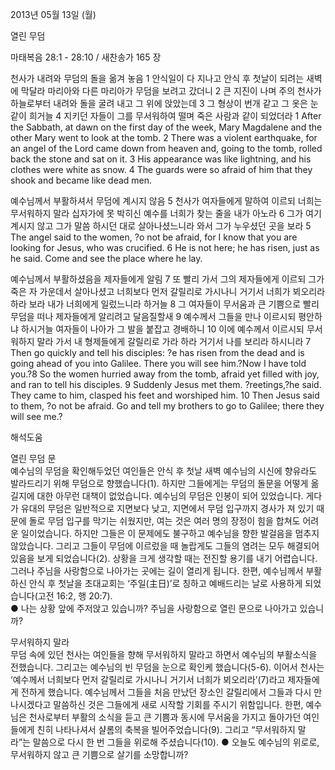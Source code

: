 2013년 05월 13일 (월)

열린 무덤



마태복음 28:1 - 28:10 / 새찬송가 165 장


천사가 내려와 무덤의 돌을 옮겨 놓음
1 안식일이 다 지나고 안식 후 첫날이 되려는 새벽에 막달라 마리아와 다른 마리아가 무덤을 보려고 갔더니 2 큰 지진이 나며 주의 천사가 하늘로부터 내려와 돌을 굴려 내고 그 위에 앉았는데 3 그 형상이 번개 같고 그 옷은 눈 같이 희거늘 4 지키던 자들이 그를 무서워하여 떨며 죽은 사람과 같이 되었더라
1 After the Sabbath, at dawn on the first day of the week, Mary Magdalene and the other Mary went to look at the tomb. 2 There was a violent earthquake, for an angel of the Lord came down from heaven and, going to the tomb, rolled back the stone and sat on it. 3 His appearance was like lightning, and his clothes were white as snow. 4 The guards were so afraid of him that they shook and became like dead men.   

예수님께서 부활하셔서 무덤에 계시지 않음
5 천사가 여자들에게 말하여 이르되 너희는 무서워하지 말라 십자가에 못 박히신 예수를 너희가 찾는 줄을 내가 아노라 6 그가 여기 계시지 않고 그가 말씀 하시던 대로 살아나셨느니라 와서 그가 누우셨던 곳을 보라
5 The angel said to the women, ?o not be afraid, for I know that you are looking for Jesus, who was crucified. 6 He is not here; he has risen, just as he said. Come and see the place where he lay.   

예수님께서 부활하셨음을 제자들에게 알림
7 또 빨리 가서 그의 제자들에게 이르되 그가 죽은 자 가운데서 살아나셨고 너희보다 먼저 갈릴리로 가시나니 거기서 너희가 뵈오리라 하라 보라 내가 너희에게 일렀느니라 하거늘 8 그 여자들이 무서움과 큰 기쁨으로 빨리 무덤을 떠나 제자들에게 알리려고 달음질할새 9 예수께서 그들을 만나 이르시되 평안하냐 하시거늘 여자들이 나아가 그 발을 붙잡고 경배하니 10 이에 예수께서 이르시되 무서워하지 말라 가서 내 형제들에게 갈릴리로 가라 하라 거기서 나를 보리라 하시니라
7 Then go quickly and tell his disciples: ?e has risen from the dead and is going ahead of you into Galilee. There you will see him.?Now I have told you.?8 So the women hurried away from the tomb, afraid yet filled with joy, and ran to tell his disciples. 9 Suddenly Jesus met them. ?reetings,?he said. They came to him, clasped his feet and worshiped him. 10 Then Jesus said to them, ?o not be afraid. Go and tell my brothers to go to Galilee; there they will see me.?

해석도움





열린 무덤 문  
예수님의 무덤을 확인해두었던 여인들은 안식 후 첫날 새벽 예수님의 시신에 향유라도 발라드리기 위해 무덤으로 향했습니다(1). 하지만 그들에게는 무덤의 돌문을 어떻게 옮길지에 대한 아무런 대책이 없었습니다. 예수님의 무덤은 인봉이 되어 있었습니다. 게다가 유대의 무덤은 일반적으로 지면보다 낮고, 지면에서 무덤 입구까지 경사가 져 있기 때문에 돌로 무덤 입구를 막기는 쉬웠지만, 여는 것은 여러 명의 장정이 힘을 합쳐도 어려운 일이었습니다. 하지만 그들은 이 문제에도 불구하고 예수님을 향한 발걸음을 멈추지 않았습니다. 그리고 그들이 무덤에 이르렀을 때 놀랍게도 그들의 염려는 모두 해결되어 있음을 보게 되었습니다(2). 상황을 크게 생각할 때는 전진할 용기를 내기 어렵습니다. 그러나 주님을 사랑함으로 나아가는 곳에는 길이 열리게 됩니다. 한편, 예수님께서 부활하신 안식 후 첫날을 초대교회는 ‘주일(主日)’로 칭하고 예배드리는 날로 사용하게 되었습니다(고전 16:2, 행 20:7).    
● 나는 상황 앞에 주저앉고 있습니까? 주님을 사랑함으로 열린 문으로 나아가고 있습니까? 

무서워하지 말라  
무덤 속에 있던 천사는 여인들을 향해 무서워하지 말라고 하면서 예수님의 부활소식을 전했습니다. 그리고는 예수님의 빈 무덤을 눈으로 확인케 했습니다(5-6). 이어서 천사는 ‘예수께서 너희보다 먼저 갈릴리로 가시나니 거기서 너희가 뵈오리라’(7)라고 제자들에게 전하게 했습니다. 예수님께서 그들을 처음 만났던 장소인 갈릴리에서 그들과 다시 만나시겠다고 말씀하신 것은 그들에게 새로 시작할 기회를 주시기 위함입니다. 한편, 예수님은 천사로부터 부활의 소식을 듣고 큰 기쁨과 동시에 무서움을 가지고 돌아가던 여인들에게 친히 나타나셔서 샬롬의 축복을 빌어주었습니다(9). 그리고 “무서워하지 말라”는 말씀으로 다시 한 번 그들을 위로해 주셨습니다(10). 
● 오늘도 예수님의 위로로, 무서워하지 않고 큰 기쁨으로 살기를 소망합니까?